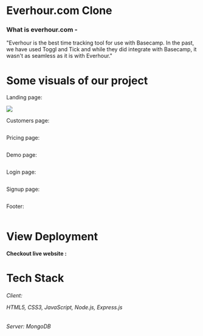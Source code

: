 <h1>Everhour.com Clone</h1>


<h3>What is everhour.com -</h3>
<p>"Everhour is the best time tracking tool for use with Basecamp. In the past, we have used Toggl and Tick and while they did integrate with Basecamp, it wasn't as seamless as it is with Everhour."</p>

</hr>

<h1>Some visuals of our project </h1>
 </hr>
 <p>Landing page: </p>
 <img src="https://user-images.githubusercontent.com/97459016/180615235-c1c7e4ba-0a3e-4800-9368-b6c15d442752.jpeg"/>
  <p>Customers page: </p>
<img src="" />
  <p>Pricing page: </p>
<img src="" />
  <p>Demo page: </p>
<img src="" />
  <p>Login page: </p>
<img src="" />
  <p>Signup page: </p>
<img src="" />
  <p>Footer: </p>
<img src="" />





<h1>View Deployment</h1>
</hr>
<h4>Checkout live website :</h4>

<!-- deployment link put here -->

</hr>
<h1>Tech Stack </h1>
<h6>Client: <p> HTML5, CSS3, JavaScript, Node.js,  Express.js </p> </h6>

<h6>Server: MongoDB</h6>
